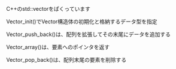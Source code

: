 C++のstd::vectorをぱくっています<br>

Vector_init()でVector構造体の初期化と格納するデータ型を指定<br>

Vector_push_back()は、配列を拡張してその末尾にデータを追加する<br>

Vector_array()は、要素へのポインタを返す<br>

Vector_pop_back()は、配列末尾の要素を削除する<br>
